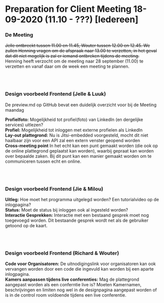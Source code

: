 # Preparation for Client Meeting 18-09-2020 (11.10 - ???) [Iedereen]

### De Meeting
~~Jelle ontbreekt tussen 11.00 en 11.45, Wouter tussen 12.00 en 12.45.
We zullen Henning vragen om de afspraak naar 13.00 te verzetten, in het geval
dat dit niet mogelijk is zal er iemand ontbreken tijdens de meeting.~~  
Henning heeft verzocht om de meeting naar 28 september (11.00) te verzetten en vanaf daar om de week een meeting te plannen. 


<br/><br/>


### Design voorbeeld Frontend (Jelle & Luuk)
<p> De preview.md op GitHub bevat een duidelijk overzicht voor bij de Meeting maandag </p>  


**Profielfoto:**
Mogelijkheid tot profiel(foto) van LinkedIn (en dergelijke services) uitlezen?  
**Profiel:**
Mogelijkheid tot inloggen met externe profielen als LinkedIn  
**Lay-out plattegrond:**
Nu is Jitsi-embedded voorgesteld, mocht dit niet haalbaar zijn voor een API zal een extern venster geopend worden  
**Cross-meeting point**
In het echt kan een punt gemaakt worden (die ook op de online plattegrond geplaatst kan worden),
waarbij gepraat kan worden over bepaalde zaken. Bij dit punt kan een manier gemaakt worden om te communiceren tussen echt en online.  


<br/><br/>

### Design voorbeeld Frontend (Jie & Milou)
**Uitleg:**
Hoe moet het programma uitgelegd worden? Een tutorialvideo op de inlogpagina?  
**Status:**
Moet de status bij inloggen ook al ingesteld worden?  
**Interactie Gesprekken:**
Interactie met een bestaand gesprek moet nog toegevoegd worden. Dit bestaande gesprek wordt net als de gebruiker getoond op de kaart.  


<br/><br/>

### Design voorbeeld Frontend (Richard & Wouter)
**Code voor Organisatoren:**
De uitnodigingslink voor organisatoren kan ook vervangen worden door een code die ingevuld kan worden bij een aparte inlogpagina.  
**Kamers aanpassen tijdens live conferenties:**
Mag de plattegrond aangepast worden als een conferntie live is? Moeten Kamernamen, beschrijvingen en limiten nog wel in de designpagina aangepast worden of is
in de control room voldoende tijdens een live conferentie.

